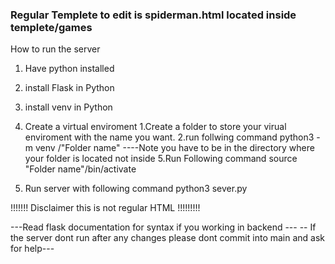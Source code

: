 ### Regular Templete to edit is spiderman.html  located inside templete/games ###




How to run the server 

1. Have python installed 
2. install Flask in Python
3. install venv in Python
4. Create a virtual enviroment 
    1.Create a folder to store your virual enviroment with the name you want.
    2.run follwing command 
        python3 -m venv /"Folder name"
        ----Note you have to be in the directory where your folder is located not inside 
5.Run Following command 
    source "Folder name"/bin/activate

6. Run server with following command 
    python3 sever.py

!!!!!!! Disclaimer this is not regular HTML !!!!!!!!!

  ---Read flask documentation for syntax if you working in backend ---
  -- If the server dont run after any changes please dont commit into main and ask for help---
